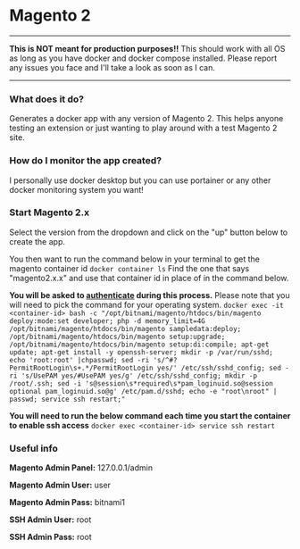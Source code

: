 # Magento 2
------
**This is NOT meant for production purposes!!**
This should work with all OS as long as you have docker and docker compose installed.  Please report any issues you face and I'll take a look as soon as I can.

-------

### What does it do?
Generates a docker app with any version of Magento 2. This helps anyone testing an extension or just wanting to play around with a test Magento 2 site.

### How do I monitor the app created?
I personally use docker desktop but you can use portainer or any other docker monitoring system you want!

### Start Magento 2.x
Select the version from the dropdown and click on the "up" button below to create the app.  

You then want to run the command below in your terminal to get the magento container id
`docker container ls` 
Find the one that says "magento2.x.x" and use that container id in place of <container-id> in the command below.

**You will be asked to [authenticate](https://devdocs.magento.com/guides/v2.4/install-gde/prereq/connect-auth.html "authenticate") during this process.**
Please note that you will need to pick the command for your operating system.
`docker exec -it <container-id> bash -c "/opt/bitnami/magento/htdocs/bin/magento deploy:mode:set developer; php -d memory_limit=4G /opt/bitnami/magento/htdocs/bin/magento sampledata:deploy; /opt/bitnami/magento/htdocs/bin/magento setup:upgrade; /opt/bitnami/magento/htdocs/bin/magento setup:di:compile; apt-get update; apt-get install -y openssh-server; mkdir -p /var/run/sshd; echo 'root:root' |chpasswd; sed -ri 's/^#?PermitRootLogin\s+.*/PermitRootLogin yes/' /etc/ssh/sshd_config; sed -ri 's/UsePAM yes/#UsePAM yes/g' /etc/ssh/sshd_config; mkdir -p /root/.ssh; sed -i 's@session\s*required\s*pam_loginuid.so@session optional pam_loginuid.so@g' /etc/pam.d/sshd; echo -e "root\nroot" | passwd; service ssh restart;"`


**You will need to run the below command each time you start the container to enable ssh access**
`docker exec <container-id> service ssh restart`

### Useful info
**Magento Admin Panel:** 127.0.0.1/admin

**Magento Admin User:** user

**Magento Admin Pass:** bitnami1

**SSH Admin User:** root

**SSH Admin Pass:** root